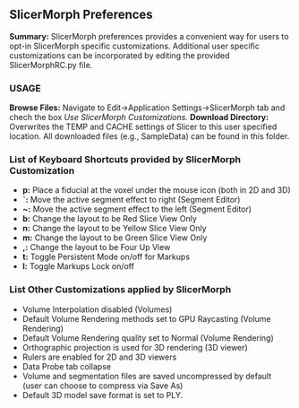 ## SlicerMorph Preferences
**Summary:** SlicerMorph preferences provides a convenient way for users to opt-in SlicerMorph specific customizations. Additional user specific customizations can be incorporated by editing the provided SlicerMorphRC.py file. 

### USAGE
**Browse Files:** Navigate to Edit->Application Settings->SlicerMorph tab and chech the box _Use SlicerMorph Customizations._
**Download Directory:** Overwrites the TEMP and CACHE settings of Slicer to this user specified location. All downloaded files (e.g., SampleData) can be found in this folder. 

### List of Keyboard Shortcuts provided by SlicerMorph Customization

* **p:** Place a fiducial at the voxel under the mouse icon (both in 2D and 3D)
* **`:** Move the active segment effect to right (Segment Editor) 
* **~:** Move the active segment effect to the left (Segment Editor)
* **b:** Change the layout to be Red Slice View Only
* **n:** Change the layout to be Yellow Slice View Only
* **m:** Change the layout to be Green Slice View Only
* **,:** Change the layout to be Four Up View 
* **t:**  Toggle Persistent Mode on/off for Markups 
* **l:** Toggle Markups Lock on/off    

### List Other Customizations applied by SlicerMorph
* Volume Interpolation disabled (Volumes)
* Default Volume Rendering methods set to GPU Raycasting (Volume Rendering)
* Default Volume Rendering quality set to Normal (Volume Rendering)
* Orthographic projection is used for 3D rendering (3D viewer)
* Rulers are enabled for 2D and 3D viewers
* Data Probe tab collapse
* Volume and segmentation files are saved uncompressed by default (user can choose to compress via Save As)
* Default 3D model save format is set to PLY.


